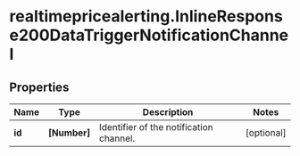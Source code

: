 # realtimepricealerting.InlineResponse200DataTriggerNotificationChannel

## Properties

Name | Type | Description | Notes
------------ | ------------- | ------------- | -------------
**id** | **[Number]** | Identifier of the notification channel. | [optional] 


